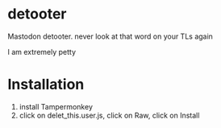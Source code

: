 # detooter
Mastodon detooter. never look at that word on your TLs again

I am extremely petty

# Installation
1. install Tampermonkey
2. click on delet_this.user.js, click on Raw, click on Install
